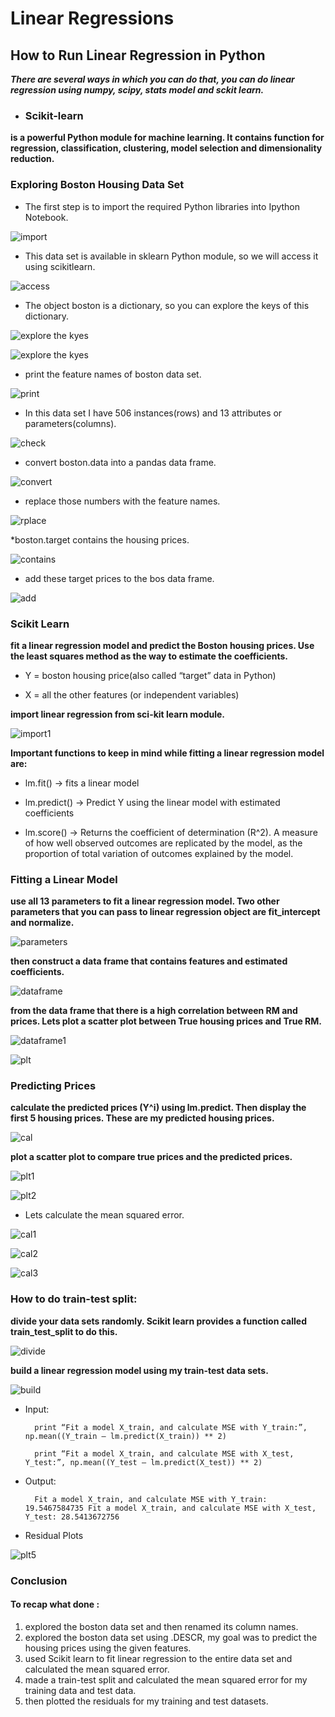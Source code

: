 # Linear Regressions

## How to Run Linear Regression in Python 

***There are several ways in which you can do that, you can do linear regression using numpy, scipy, stats model and sckit learn.*** 

* ### Scikit-learn 

**is a powerful Python module for machine learning. It contains function for regression, classification, clustering, model selection and dimensionality reduction.**  

### Exploring Boston Housing Data Set  

* The first step is to import the required Python libraries into Ipython Notebook. 

![import](https://bigdata-madesimple.com/wp-content/uploads/2016/04/Explore-1.png) 

* This data set is available in sklearn Python module, so we will access it using scikitlearn. 

![access](https://bigdata-madesimple.com/wp-content/uploads/2016/04/sklearn.png) 

* The object boston is a dictionary, so you can explore the keys of this dictionary. 

![explore the kyes](https://bigdata-madesimple.com/wp-content/uploads/2016/04/boston-keys.png) 

![explore the kyes](https://bigdata-madesimple.com/wp-content/uploads/2016/04/boston-data-shape1.png) 

* print the feature names of boston data set. 

![print](https://bigdata-madesimple.com/wp-content/uploads/2016/04/boston-features.png)

* In this data set I have 506 instances(rows) and 13 attributes or parameters(columns).  

![check](https://bigdata-madesimple.com/wp-content/uploads/2016/04/boston-description.png) 

* convert boston.data into a pandas data frame. 

![convert](https://bigdata-madesimple.com/wp-content/uploads/2016/04/Pandas-DataFrame.png) 

* replace those numbers with the feature names. 

![rplace](https://bigdata-madesimple.com/wp-content/uploads/2016/04/bos-columns.png) 

*boston.target contains the housing prices. 

![contains](https://bigdata-madesimple.com/wp-content/uploads/2016/04/Boston-target.png) 

* add these target prices to the bos data frame.

![add](https://bigdata-madesimple.com/wp-content/uploads/2016/04/RAD.png)

### Scikit Learn  

**fit a linear regression model and predict the Boston housing prices. Use the least squares method as the way to estimate the coefficients.** 

* Y = boston housing price(also called “target” data in Python)

* X = all the other features (or independent variables) 

**import linear regression from sci-kit learn module.** 

![import1](https://bigdata-madesimple.com/wp-content/uploads/2016/04/Skitlearn-linear-model1.png) 

**Important functions to keep in mind while fitting a linear regression model are:**

* lm.fit() -> fits a linear model

* lm.predict() -> Predict Y using the linear model with estimated coefficients

* lm.score() -> Returns the coefficient of determination (R^2). A measure of how well observed outcomes are replicated by the model, as the proportion of total variation of outcomes explained by the model.  

### Fitting a Linear Model 

**use all 13 parameters to fit a linear regression model. Two other parameters that you can pass to linear regression object are fit_intercept and normalize.** 

![parameters](https://bigdata-madesimple.com/wp-content/uploads/2016/04/Estimated-Coeff.png)

**then construct a data frame that contains features and estimated coefficients.** 

![dataframe](https://bigdata-madesimple.com/wp-content/uploads/2016/04/pd-data-frame.png)

**from the data frame that there is a high correlation between RM and prices. Lets plot a scatter plot between True housing prices and True RM.** 

![dataframe1](https://bigdata-madesimple.com/wp-content/uploads/2016/04/Scatter-plot.png)

![plt](https://bigdata-madesimple.com/wp-content/uploads/2016/04/Relationship-between-RM-and-Price.png) 

### Predicting Prices 

**calculate the predicted prices (Y^i) using lm.predict. Then display the first 5 housing prices. These are my predicted housing prices.** 

![cal](https://bigdata-madesimple.com/wp-content/uploads/2016/04/lm-predict.png) 

**plot a scatter plot to compare true prices and the predicted prices.** 

![plt1](https://bigdata-madesimple.com/wp-content/uploads/2016/04/Scatter-plot-in-the-pandas.png)

![plt2](https://bigdata-madesimple.com/wp-content/uploads/2016/04/Prices-vs-predicted-prices.png) 

* Lets calculate the mean squared error. 

![cal1](https://bigdata-madesimple.com/wp-content/uploads/2016/04/MSE-full.png) 

![cal2](https://bigdata-madesimple.com/wp-content/uploads/2016/04/Linear-regression-and-fitting.png)

![cal3](https://bigdata-madesimple.com/wp-content/uploads/2016/04/MSE-prat1.png) 

### How to do train-test split: 

**divide your data sets randomly. Scikit learn provides a function called train_test_split to do this.**

![divide](https://bigdata-madesimple.com/wp-content/uploads/2016/04/Xtrain-and-Xtest.png)

**build a linear regression model using my train-test data sets.**

![build](https://bigdata-madesimple.com/wp-content/uploads/2016/04/Linear-reg.png)

* Input:

        print “Fit a model X_train, and calculate MSE with Y_train:”, np.mean((Y_train – lm.predict(X_train)) ** 2)

        print “Fit a model X_train, and calculate MSE with X_test, Y_test:”, np.mean((Y_test – lm.predict(X_test)) ** 2)

* Output:

        Fit a model X_train, and calculate MSE with Y_train: 19.5467584735 Fit a model X_train, and calculate MSE with X_test, Y_test: 28.5413672756


* Residual Plots 

![plt5](https://bigdata-madesimple.com/wp-content/uploads/2016/04/Residual-plot.png) 

### Conclusion

#### To recap what done :

1. explored the boston data set and then renamed its column names.
2. explored the boston data set using .DESCR, my goal was to predict the housing prices using the given features.
3. used Scikit learn to fit linear regression to the entire data set and calculated the mean squared error.
4. made a train-test split and calculated the mean squared error for my training data and test data.
5. then plotted the residuals for my training and test datasets.